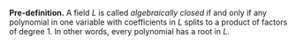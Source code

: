 **Pre-definition.** A field $L$ is called _algebraically closed_ if and only if any polynomial in one variable with coefficients in $L$ splits to a product of factors of degree 1. In other words, every polynomial has a root in $L$.